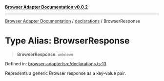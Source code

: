 [**Browser Adapter Documentation v0.0.2**](../../README.md)

***

[Browser Adapter Documentation](../../modules.md) / [declarations](../README.md) / BrowserResponse

# Type Alias: BrowserResponse

> **BrowserResponse**: `unknown`

Defined in: [browser-adapter/src/declarations.ts:13](https://github.com/stonemjs/browser-adapter/blob/c3427cc529e8929bb73bcc39b402c0bfd995379e/src/declarations.ts#L13)

Represents a generic Browser response as a key-value pair.
